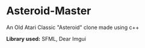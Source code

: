 # Asteroid-Master
An Old Atari Classic "Asteroid" clone made using c++

**Library used:** SFML, Dear Imgui

